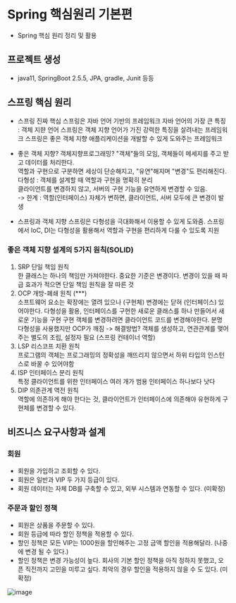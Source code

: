 # Spring 핵심원리 기본편
- Spring 핵심 원리 정리 및 활용
  
## 프로젝트 생성
- java11, SpringBoot 2.5.5, JPA, gradle, Junit 등등  

## 스프링 핵심 원리
* 스프링 진짜 핵심
 스프링은 자바 언어 기반의 프레임워크
 자바 언어의 가장 큰 특징 : 객체 지햔 언어
 스프링은 객체 지향 언어가 가진 강력한 특징을 살려내는 프레임워크
 스프링은 좋은 객체 지향 애플리케이션을 개발할 수 있게 도와주는 프레임워크

* 좋은 객체 지향?
객체지향프로그래밍? "객체"들의 모임, 객체들이 메세지를 주고 받고 데이터를 처리한다.  
역할과 구현으로 구분하면 세상이 단순해지고, "유연"해지며 "변경"도 편리해진다.  
다형성 : 객체를 설계할 때 역할과 구현을 명확히 분리  
클라이언트를 변경하지 않고, 서버의 구현 기능을 유연하게 변경할 수 있음.  
-> 한계 : 역할(인터페이스) 자체가 변하면, 클라이언트, 서버 모두에 큰 변경이 발생  

* 스프링과 객체 지향
 스프링은 다형성을 극대화해서 이용할 수 있게 도와줌.
 스프링에서 IoC, DI는 다형성을 활용해서 역할과 구현을 편리하게 다룰 수 있도록 지원

 ### 좋은 객체 지향 설계의 5가지 원칙(SOLID)
1. SRP 단일 책임 원칙   
  한 클래스는 하나의 책임만 가져야한다.
  중요한 기준은 변경이다. 변경이 있을 때 파급 효과가 적으면 단일 책임 원칙을 잘 따른 것
2. OCP 개방-폐쇄 원칙 (***)  
  소프트웨어 요소는 확장에는 열려 있으나 (구현체) 변경에는 닫혀 (인터페이스) 있어야한다.
  다형성을 활용, 인터페이스를 구현한 새로운 클래스를 하나 만들어서 새로운 기능을 구현
  구현 객체를 변경하려면 클라이언트 코드를 변경해야한다. 분명 다형성을 사용했지만 OCP가 깨짐
   -> 해결방법? 객체를 생성하고, 연관관계를 맺어주는 별도의 조립, 설정자 필요 (스프링 컨테이너 역할)
3. LSP 리스코프 치환 원칙  
  프로그램의 객체는 프로그래밍의 정확성을 깨뜨리지 않으면서 하위 타입의 인스턴스로 바꿀 수 있어야함
4. ISP 인터페이스 분리 원칙  
  특정 클라이언트를 위한 인터페이스 여러 개가 범용 인터페이스 하나보다 낫다
5. DIP 의존관계 역전 원칙  
  역할에 의존하게 해야 한다는 것, 클라이언트가 인터페이스에 의존해야 유현하게 구현체를 변경할 수 있다.
  
## 비즈니스 요구사항과 설계
### 회원
* 회원을 가입하고 조회할 수 있다.  
* 회원은 일반과 VIP 두 가지 등급이 있다. 
* 회원 데이터는 자체 DB를 구축할 수 있고, 외부 시스템과 연동할 수 있다. (미확정)
### 주문과 할인 정책
* 회원은 상품을 주문할 수 있다.
* 회원 등급에 따라 할인 정책을 적용할 수 있다.
* 할인 정책은 모든 VIP는 1000원을 할인해주는 고정 금액 할인을 적용해달라. (나중에 변경 될 수 있다.)
* 할인 정책은 변경 가능성이 높다. 회사의 기본 할인 정책을 아직 정하지 못했고, 오픈 직전까지 고민을
  미루고 싶다. 최악의 경우 할인을 적용하지 않을 수 도 있다. (미확정)

![image](https://user-images.githubusercontent.com/83958409/137315081-e7c46c87-d21b-4cef-92e4-6dd55de75adc.png)


